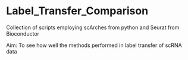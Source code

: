 # Label_Transfer_Comparison

Collection of scripts employing scArches from python and Seurat from Bioconductor

Aim: To see how well the methods performed in label transfer of scRNA data 
